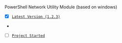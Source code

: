 PowerShell Network Utility Module (based on windows)

- [x] [`Latest Version (1.2.3)`]()
-
- [ ] [`Project Started`]()
